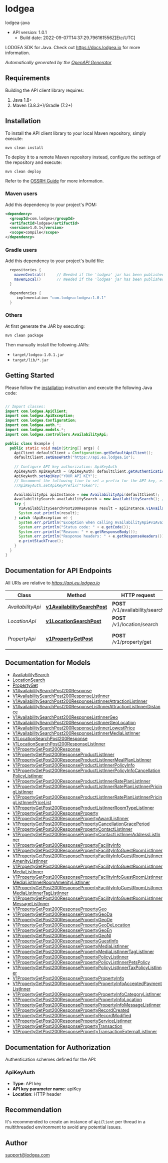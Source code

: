 # lodgea

lodgea-java
- API version: 1.0.1
  - Build date: 2022-09-07T14:37:29.796161556Z[Etc/UTC]

LODGEA SDK for Java. Check out https://docs.lodgea.io for more information.


*Automatically generated by the [OpenAPI Generator](https://openapi-generator.tech)*


## Requirements

Building the API client library requires:
1. Java 1.8+
2. Maven (3.8.3+)/Gradle (7.2+)

## Installation

To install the API client library to your local Maven repository, simply execute:

```shell
mvn clean install
```

To deploy it to a remote Maven repository instead, configure the settings of the repository and execute:

```shell
mvn clean deploy
```

Refer to the [OSSRH Guide](http://central.sonatype.org/pages/ossrh-guide.html) for more information.

### Maven users

Add this dependency to your project's POM:

```xml
<dependency>
  <groupId>com.lodgea</groupId>
  <artifactId>lodgea</artifactId>
  <version>1.0.1</version>
  <scope>compile</scope>
</dependency>
```

### Gradle users

Add this dependency to your project's build file:

```groovy
  repositories {
    mavenCentral()     // Needed if the 'lodgea' jar has been published to maven central.
    mavenLocal()       // Needed if the 'lodgea' jar has been published to the local maven repo.
  }

  dependencies {
     implementation "com.lodgea:lodgea:1.0.1"
  }
```

### Others

At first generate the JAR by executing:

```shell
mvn clean package
```

Then manually install the following JARs:

* `target/lodgea-1.0.1.jar`
* `target/lib/*.jar`

## Getting Started

Please follow the [installation](#installation) instruction and execute the following Java code:

```java

// Import classes:
import com.lodgea.ApiClient;
import com.lodgea.ApiException;
import com.lodgea.Configuration;
import com.lodgea.auth.*;
import com.lodgea.models.*;
import com.lodgea.controllers.AvailabilityApi;

public class Example {
  public static void main(String[] args) {
    ApiClient defaultClient = Configuration.getDefaultApiClient();
    defaultClient.setBasePath("https://api.eu.lodgea.io");
    
    // Configure API key authorization: ApiKeyAuth
    ApiKeyAuth ApiKeyAuth = (ApiKeyAuth) defaultClient.getAuthentication("ApiKeyAuth");
    ApiKeyAuth.setApiKey("YOUR API KEY");
    // Uncomment the following line to set a prefix for the API key, e.g. "Token" (defaults to null)
    //ApiKeyAuth.setApiKeyPrefix("Token");

    AvailabilityApi apiInstance = new AvailabilityApi(defaultClient);
    AvailabilitySearch availabilitySearch = new AvailabilitySearch(); // AvailabilitySearch | Search Criteria, all parameters are optional
    try {
      V1AvailabilitySearchPost200Response result = apiInstance.v1AvailabilitySearchPost(availabilitySearch);
      System.out.println(result);
    } catch (ApiException e) {
      System.err.println("Exception when calling AvailabilityApi#v1AvailabilitySearchPost");
      System.err.println("Status code: " + e.getCode());
      System.err.println("Reason: " + e.getResponseBody());
      System.err.println("Response headers: " + e.getResponseHeaders());
      e.printStackTrace();
    }
  }
}

```

## Documentation for API Endpoints

All URIs are relative to *https://api.eu.lodgea.io*

Class | Method | HTTP request | Description
------------ | ------------- | ------------- | -------------
*AvailabilityApi* | [**v1AvailabilitySearchPost**](docs/AvailabilityApi.md#v1AvailabilitySearchPost) | **POST** /v1/availability/search | Search for Availability
*LocationApi* | [**v1LocationSearchPost**](docs/LocationApi.md#v1LocationSearchPost) | **POST** /v1/location/search | Search for Location
*PropertyApi* | [**v1PropertyGetPost**](docs/PropertyApi.md#v1PropertyGetPost) | **POST** /v1/property/get | Get Property by ID


## Documentation for Models

 - [AvailabilitySearch](docs/AvailabilitySearch.md)
 - [LocationSearch](docs/LocationSearch.md)
 - [PropertyGet](docs/PropertyGet.md)
 - [V1AvailabilitySearchPost200Response](docs/V1AvailabilitySearchPost200Response.md)
 - [V1AvailabilitySearchPost200ResponseListInner](docs/V1AvailabilitySearchPost200ResponseListInner.md)
 - [V1AvailabilitySearchPost200ResponseListInnerAttractionListInner](docs/V1AvailabilitySearchPost200ResponseListInnerAttractionListInner.md)
 - [V1AvailabilitySearchPost200ResponseListInnerAttractionListInnerDistance](docs/V1AvailabilitySearchPost200ResponseListInnerAttractionListInnerDistance.md)
 - [V1AvailabilitySearchPost200ResponseListInnerGeo](docs/V1AvailabilitySearchPost200ResponseListInnerGeo.md)
 - [V1AvailabilitySearchPost200ResponseListInnerGeoLocation](docs/V1AvailabilitySearchPost200ResponseListInnerGeoLocation.md)
 - [V1AvailabilitySearchPost200ResponseListInnerLowestPrice](docs/V1AvailabilitySearchPost200ResponseListInnerLowestPrice.md)
 - [V1AvailabilitySearchPost200ResponseListInnerMediaListInner](docs/V1AvailabilitySearchPost200ResponseListInnerMediaListInner.md)
 - [V1LocationSearchPost200Response](docs/V1LocationSearchPost200Response.md)
 - [V1LocationSearchPost200ResponseListInner](docs/V1LocationSearchPost200ResponseListInner.md)
 - [V1PropertyGetPost200Response](docs/V1PropertyGetPost200Response.md)
 - [V1PropertyGetPost200ResponseProductListInner](docs/V1PropertyGetPost200ResponseProductListInner.md)
 - [V1PropertyGetPost200ResponseProductListInnerMealPlanListInner](docs/V1PropertyGetPost200ResponseProductListInnerMealPlanListInner.md)
 - [V1PropertyGetPost200ResponseProductListInnerPolicyInfo](docs/V1PropertyGetPost200ResponseProductListInnerPolicyInfo.md)
 - [V1PropertyGetPost200ResponseProductListInnerPolicyInfoCancellationPolicyListInner](docs/V1PropertyGetPost200ResponseProductListInnerPolicyInfoCancellationPolicyListInner.md)
 - [V1PropertyGetPost200ResponseProductListInnerRatePlanListInner](docs/V1PropertyGetPost200ResponseProductListInnerRatePlanListInner.md)
 - [V1PropertyGetPost200ResponseProductListInnerRatePlanListInnerPricingListInner](docs/V1PropertyGetPost200ResponseProductListInnerRatePlanListInnerPricingListInner.md)
 - [V1PropertyGetPost200ResponseProductListInnerRatePlanListInnerPricingListInnerPriceList](docs/V1PropertyGetPost200ResponseProductListInnerRatePlanListInnerPricingListInnerPriceList.md)
 - [V1PropertyGetPost200ResponseProductListInnerRoomTypeListInner](docs/V1PropertyGetPost200ResponseProductListInnerRoomTypeListInner.md)
 - [V1PropertyGetPost200ResponseProperty](docs/V1PropertyGetPost200ResponseProperty.md)
 - [V1PropertyGetPost200ResponsePropertyAwardListInner](docs/V1PropertyGetPost200ResponsePropertyAwardListInner.md)
 - [V1PropertyGetPost200ResponsePropertyCancellationGracePeriod](docs/V1PropertyGetPost200ResponsePropertyCancellationGracePeriod.md)
 - [V1PropertyGetPost200ResponsePropertyContactListInner](docs/V1PropertyGetPost200ResponsePropertyContactListInner.md)
 - [V1PropertyGetPost200ResponsePropertyContactListInnerAddressListInner](docs/V1PropertyGetPost200ResponsePropertyContactListInnerAddressListInner.md)
 - [V1PropertyGetPost200ResponsePropertyFacilityInfo](docs/V1PropertyGetPost200ResponsePropertyFacilityInfo.md)
 - [V1PropertyGetPost200ResponsePropertyFacilityInfoGuestRoomListInner](docs/V1PropertyGetPost200ResponsePropertyFacilityInfoGuestRoomListInner.md)
 - [V1PropertyGetPost200ResponsePropertyFacilityInfoGuestRoomListInnerAmenityListInner](docs/V1PropertyGetPost200ResponsePropertyFacilityInfoGuestRoomListInnerAmenityListInner.md)
 - [V1PropertyGetPost200ResponsePropertyFacilityInfoGuestRoomListInnerMediaListInner](docs/V1PropertyGetPost200ResponsePropertyFacilityInfoGuestRoomListInnerMediaListInner.md)
 - [V1PropertyGetPost200ResponsePropertyFacilityInfoGuestRoomListInnerMediaListInnerRoomAmenityListInner](docs/V1PropertyGetPost200ResponsePropertyFacilityInfoGuestRoomListInnerMediaListInnerRoomAmenityListInner.md)
 - [V1PropertyGetPost200ResponsePropertyFacilityInfoGuestRoomListInnerMediaListInnerTagListInner](docs/V1PropertyGetPost200ResponsePropertyFacilityInfoGuestRoomListInnerMediaListInnerTagListInner.md)
 - [V1PropertyGetPost200ResponsePropertyFacilityInfoGuestRoomListInnerMessageListInner](docs/V1PropertyGetPost200ResponsePropertyFacilityInfoGuestRoomListInnerMessageListInner.md)
 - [V1PropertyGetPost200ResponsePropertyGeo](docs/V1PropertyGetPost200ResponsePropertyGeo.md)
 - [V1PropertyGetPost200ResponsePropertyGeoDa](docs/V1PropertyGetPost200ResponsePropertyGeoDa.md)
 - [V1PropertyGetPost200ResponsePropertyGeoDe](docs/V1PropertyGetPost200ResponsePropertyGeoDe.md)
 - [V1PropertyGetPost200ResponsePropertyGeoDeLocation](docs/V1PropertyGetPost200ResponsePropertyGeoDeLocation.md)
 - [V1PropertyGetPost200ResponsePropertyGeoEn](docs/V1PropertyGetPost200ResponsePropertyGeoEn.md)
 - [V1PropertyGetPost200ResponsePropertyGeoNl](docs/V1PropertyGetPost200ResponsePropertyGeoNl.md)
 - [V1PropertyGetPost200ResponsePropertyGuestInfo](docs/V1PropertyGetPost200ResponsePropertyGuestInfo.md)
 - [V1PropertyGetPost200ResponsePropertyMediaListInner](docs/V1PropertyGetPost200ResponsePropertyMediaListInner.md)
 - [V1PropertyGetPost200ResponsePropertyMediaListInnerTagListInner](docs/V1PropertyGetPost200ResponsePropertyMediaListInnerTagListInner.md)
 - [V1PropertyGetPost200ResponsePropertyPolicyListInner](docs/V1PropertyGetPost200ResponsePropertyPolicyListInner.md)
 - [V1PropertyGetPost200ResponsePropertyPolicyListInnerPetsPolicy](docs/V1PropertyGetPost200ResponsePropertyPolicyListInnerPetsPolicy.md)
 - [V1PropertyGetPost200ResponsePropertyPolicyListInnerTaxPolicyListInner](docs/V1PropertyGetPost200ResponsePropertyPolicyListInnerTaxPolicyListInner.md)
 - [V1PropertyGetPost200ResponsePropertyPropertyInfo](docs/V1PropertyGetPost200ResponsePropertyPropertyInfo.md)
 - [V1PropertyGetPost200ResponsePropertyPropertyInfoAcceptedPaymentListInner](docs/V1PropertyGetPost200ResponsePropertyPropertyInfoAcceptedPaymentListInner.md)
 - [V1PropertyGetPost200ResponsePropertyPropertyInfoCategoryListInner](docs/V1PropertyGetPost200ResponsePropertyPropertyInfoCategoryListInner.md)
 - [V1PropertyGetPost200ResponsePropertyPropertyInfoLocation](docs/V1PropertyGetPost200ResponsePropertyPropertyInfoLocation.md)
 - [V1PropertyGetPost200ResponsePropertyPropertyInfoMessageListInner](docs/V1PropertyGetPost200ResponsePropertyPropertyInfoMessageListInner.md)
 - [V1PropertyGetPost200ResponsePropertyRecordCreated](docs/V1PropertyGetPost200ResponsePropertyRecordCreated.md)
 - [V1PropertyGetPost200ResponsePropertyRecordModified](docs/V1PropertyGetPost200ResponsePropertyRecordModified.md)
 - [V1PropertyGetPost200ResponsePropertyServiceListInner](docs/V1PropertyGetPost200ResponsePropertyServiceListInner.md)
 - [V1PropertyGetPost200ResponsePropertyTransaction](docs/V1PropertyGetPost200ResponsePropertyTransaction.md)
 - [V1PropertyGetPost200ResponsePropertyTransactionExternalListInner](docs/V1PropertyGetPost200ResponsePropertyTransactionExternalListInner.md)


## Documentation for Authorization

Authentication schemes defined for the API:
### ApiKeyAuth

- **Type**: API key
- **API key parameter name**: apiKey
- **Location**: HTTP header


## Recommendation

It's recommended to create an instance of `ApiClient` per thread in a multithreaded environment to avoid any potential issues.

## Author

support@lodgea.com

